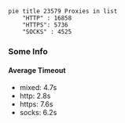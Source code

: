 
```mermaid
pie title 23579 Proxies in list
    "HTTP" : 16858
    "HTTPS": 5736
    "SOCKS" : 4525
```

### Some Info
#### Average Timeout

- mixed: 4.7s
- http: 2.8s
- https: 7.6s
- socks: 6.2s